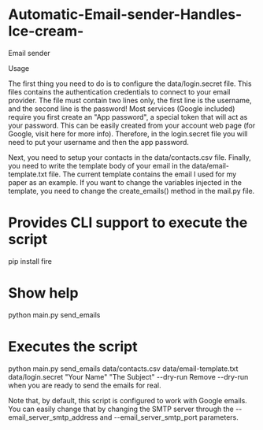 # Automatic-Email-sender-Handles-Ice-cream-
Email sender

Usage

The first thing you need to do is to configure the data/login.secret file. This files contains the authentication credentials to connect to your email provider. The file must contain two lines only, the first line is the username, and the second line is the password! Most services (Google included) require you first create an "App password", a special token that will act as your password. This can be easily created from your account web page (for Google, visit here for more info). Therefore, in the login.secret file you will need to put your username and then the app password.

Next, you need to setup your contacts in the data/contacts.csv file. Finally, you need to write the template body of your email in the data/email-template.txt file. The current template contains the email I used for my paper as an example. If you want to change the variables injected in the template, you need to change the create_emails() method in the mail.py file.

# Provides CLI support to execute the script
pip install fire

# Show help
python main.py send_emails

# Executes the script
python main.py send_emails data/contacts.csv data/email-template.txt data/login.secret "Your Name" "The Subject" --dry-run
Remove --dry-run when you are ready to send the emails for real.

Note that, by default, this script is configured to work with Google emails. You can easily change that by changing the SMTP server through the --email_server_smtp_address and --email_server_smtp_port parameters.
